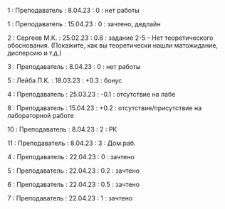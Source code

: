 1 : Преподаватель : 8.04.23 : 0 : нет работы

1 : Преподаватель : 15.04.23 : 0 : зачтено, дедлайн

2 : Сергеев М.К. : 25.02.23 : 0.8 : задание 2-5 - Нет теоретического обоснования. (Покажите, как вы теоретически нашли матожидание, дисперсию и т.д.)

3 : Преподаватель : 8.04.23 : 0 : нет работы

5 : Лейба П.К. : 18.03.23 : +0.3 : бонус

4 : Преподаватель : 25.03.23 : -0.1 : отсутствие на лабе

8 : Преподаватель : 15.04.23 : +0.2 : отсутствие/присутствие на лабораторной работе

10 : Преподаватель : 8.04.23 : 2 : РК

11 : Преподаватель : 8.04.23 : 3 : Дом.раб.

4 : Преподаватель : 22.04.23 : 0 : зачтено

5 : Преподаватель : 22.04.23 : 0.2 : зачтено

6 : Преподаватель : 22.04.23 : 0.5 : зачтено

7 : Преподаватель : 22.04.23 : 1 : зачтено
